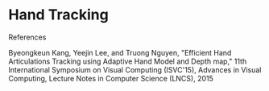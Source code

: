 # Hand Tracking

References

Byeongkeun Kang, Yeejin Lee, and Truong Nguyen, "Efficient Hand Articulations Tracking using Adaptive Hand Model and Depth map," 11th International Symposium on Visual Computing (ISVC'15), Advances in Visual Computing, Lecture Notes in Computer Science (LNCS), 2015